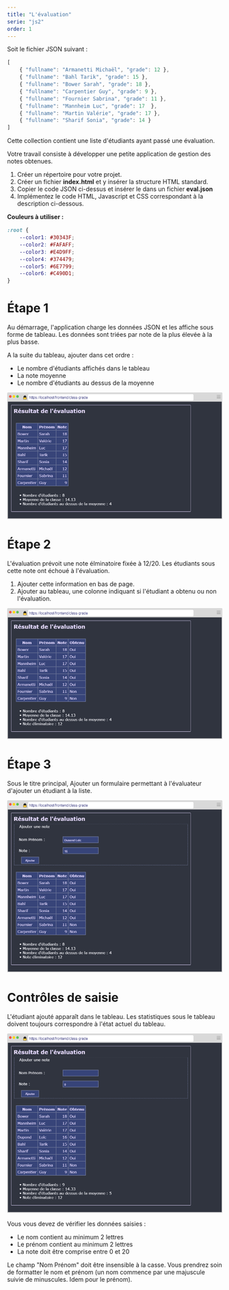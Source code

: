 ```yaml
---
title: "L'évaluation"
serie: "js2"
order: 1
--- 
```

<style>
    h1 { 
    page-break-before: always;
  }
    </style>
Soit le fichier JSON suivant : 

```js 
[
    { "fullname": "Armanetti Michaël", "grade": 12 },
    { "fullname": "Bahl Tarik", "grade": 15 },
    { "fullname": "Bower Sarah", "grade": 18 },
    { "fullname": "Carpentier Guy", "grade": 9 },
    { "fullname": "Fournier Sabrina", "grade": 11 },
    { "fullname": "Mannheim Luc", "grade": 17  },
    { "fullname": "Martin Valérie", "grade": 17 },
    { "fullname": "Sharif Sonia", "grade": 14 }
]
```

Cette collection contient une liste d'étudiants ayant passé une évaluation.

Votre travail consiste à développer une petite application de gestion des notes obtenues.

1. Créer un répertoire pour votre projet.
2. Créer un fichier **index.html** et y insérer la structure HTML standard.
3. Copier le code JSON ci-dessus et insérer le dans un fichier **eval.json**
4. Implémentez le code HTML, Javascript et CSS correspondant à la description ci-dessous.

**Couleurs à utiliser :**
```css 
:root {
    --color1: #30343F;
    --color2: #FAFAFF;
    --color3: #E4D9FF;
    --color4: #374479;
    --color5: #6E7799;
    --color6: #C490D1;
}
```

# Étape 1

Au démarrage, l'application charge les données JSON et les affiche sous forme de tableau.
Les données sont triées par note de la plus élevée à la plus basse.

A la suite du tableau, ajouter dans cet ordre : 
- Le nombre d'étudiants affichés dans le tableau
- La note moyenne 
- Le nombre d'étudiants au dessus de la moyenne

![capture 1](./img/class-grade-2.png)

# Étape 2

L'évaluation prévoit une note élminatoire fixée à 12/20. Les étudiants sous cette note ont échoué à l'évaluation.

1. Ajouter cette information en bas de page.
2. Ajouter au tableau, une colonne indiquant si l'étudiant a obtenu ou non l'évaluation.

![capture 1](./img/class-grade-3.png)

# Étape 3

Sous le titre principal, Ajouter un formulaire permettant à l'évaluateur d'ajouter un étudiant à la liste.

![capture 1](./img/class-grade-4.png)

# Contrôles de saisie 

L'étudiant ajouté apparaît dans le tableau. Les statistiques sous le tableau doivent toujours correspondre à l'état actuel du tableau.

![capture 1](./img/class-grade-5.png)

Vous vous devez de vérifier les données saisies :
- Le nom contient au minimum 2 lettres
- Le prénom contient au minimum 2 lettres
- La note doit être comprise entre 0 et 20

Le champ "Nom Prénom" doit être insensible à la casse. Vous prendrez soin de formatter le nom et prénom (un nom commence par une majuscule suivie de minuscules. Idem pour le prénom).
